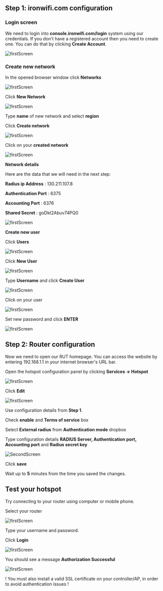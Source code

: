 ## Step 1: ironwifi.com configuration

### Login screen

We need to login into **console.ironwifi.com/login** system using our credentials. If you don't have a registered account then you need to create one. You can do that by clicking **Create Account**. 

![firstScreen](teltonika/teltonika1.png)

### Create new network

In the opened browser window click **Networks**

![firstScreen](teltonika/teltonika2.png)

Click **New Network**

![firstScreen](teltonika/teltonika3.png)

Type **name** of new network and select **region**

Click **Create network** 

![firstScreen](teltonika/teltonika4.png)

Click on your **created network** 

![firstScreen](teltonika/teltonika5.png)

**Network details**

Here are the data that we will need in the next step:

**Radius ip Address** : 130.211.107.8

**Authentication Port** : 6375

**Accounting Port**  : 6376

**Shared Secret**  : goDkt2Abuv74PQ0 

![firstScreen](teltonika/teltonika6.png)

**Create new user**

Click **Users** 

![firstScreen](teltonika/teltonika7.png)

Click **New User** 

![firstScreen](teltonika/teltonika8.png)

Type **Username** and click **Create User**

![firstScreen](teltonika/teltonika9.png)

Click on your user 

![firstScreen](teltonika/teltonika10.png)

Set new password and click **ENTER**

![firstScreen](teltonika/teltonika11.png)

## Step 2: Router configuration

Now we need to open our RUT homepage. You can access the website by entering 192.168.1.1 in your internet browser's URL bar.

Open the hotspot configuration panel by clicking **Services → Hotspot** 

![firstScreen](teltonika/teltonika12.png)

Click **Edit**

![firstScreen](teltonika/teltonika13.png)

Use configuration details from **Step 1**.

Check **enable** and **Terms of service** box

Select **External radius** from **Authentication mode** dropbox

Type configuration details **RADIUS Server, Authentication port, Accounting port** and **Radius secret key**

![SecondScreen](teltonika/teltonika14.png)

Click **save**

Wait up to **5** minutes from the time you saved the changes.

## Test your hotspot

Try connecting to your router using computer or mobile phone.

Select your router

![firstScreen](teltonika/teltonika15.jpg)

Type your username and password.

Click **Login** 

![firstScreen](teltonika/teltonika16.jpg)

You should see a message **Authorization Successful**

![firstScreen](teltonika/teltonika17.jpg)

 ! You must also install a valid SSL certificate on your controller/AP, in order to avoid authentication issues !
